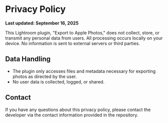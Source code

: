 # Privacy Policy

**Last updated: September 16, 2025**

This Lightroom plugin, "Export to Apple Photos," does not collect, store, or transmit any personal data from users. All processing occurs locally on your device. No information is sent to external servers or third parties.

## Data Handling
- The plugin only accesses files and metadata necessary for exporting photos as directed by the user.
- No user data is collected, logged, or shared.

## Contact
If you have any questions about this privacy policy, please contact the developer via the contact information provided in the repository.
